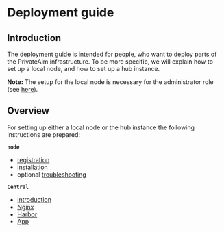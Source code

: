 # Deployment guide

## Introduction
The deployment guide is intended for people, who want to deploy parts of the PrivateAim infrastructure.
To be more specific, we will explain how to set up a local node, and how to set up a hub instance.

**Note:** The setup for the local node is necessary for the administrator role (see [here](./node-registration)).

## Overview
For setting up either a local node or the hub instance the following instructions are prepared:

**``node``**
- [registration](./node-registration)
- [installation](./node-installation)
- optional [troubleshooting](./node-troubleshooting)

**`Central`**
- [introduction](./central-introduction)
- [Nginx](./central-nginx)
- [Harbor](./central-harbor)
- [App](./central-app)
